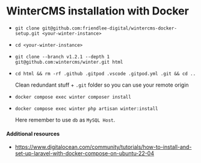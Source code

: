 # WinterCMS installation with Docker 

- `git clone git@github.com:friendlee-digital/wintercms-docker-setup.git <your-winter-instance>`
- `cd <your-winter-instance>`
- `git clone --branch v1.2.1 --depth 1 git@github.com:wintercms/winter.git html`
- `cd html && rm -rf .github .gitpod .vscode .gitpod.yml .git && cd ..`
  
  Clean redundant stuff + `.git` folder so you can use your remote origin
- `docker compose exec winter composer install`
- `docker compose exec winter php artisan winter:install`
  
  Here remember to use `db` as `MySQL Host`.

#### Additional resources
- https://www.digitalocean.com/community/tutorials/how-to-install-and-set-up-laravel-with-docker-compose-on-ubuntu-22-04